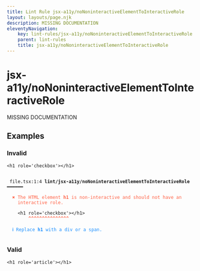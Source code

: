 ```yaml
---
title: Lint Rule jsx-a11y/noNoninteractiveElementToInteractiveRole
layout: layouts/page.njk
description: MISSING DOCUMENTATION
eleventyNavigation:
	key: lint-rules/jsx-a11y/noNoninteractiveElementToInteractiveRole
	parent: lint-rules
	title: jsx-a11y/noNoninteractiveElementToInteractiveRole
---
```


# jsx-a11y/noNoninteractiveElementToInteractiveRole

MISSING DOCUMENTATION

<!-- EVERYTHING BELOW IS AUTOGENERATED. SEE SCRIPTS FOLDER FOR UPDATE SCRIPTS hash(f91ed3ec37517ef58f5f6d4bf1e72c8a640d67fb) -->

## Examples
### Invalid
<pre class="language-text"><code class="language-text"><<span class="token attr-name">h1</span> <span class="token attr-name">role</span><span class="token operator">=</span><span class="token string">&apos;checkbox&apos;</span>><<span class="token operator">/</span><span class="token attr-name">h1</span>></code></pre>
<pre class="language-text"><code class="language-text">
 <span style="text-decoration-style: dotted;">file.tsx:1:4</span> <strong>lint/jsx-a11y/noNoninteractiveElementToInteractiveRole</strong> ━━━━━━

  <strong><span style="color: Tomato;">✖ </span></strong><span style="color: Tomato;">The HTML element </span><span style="color: Tomato;"><strong>h1</strong></span><span style="color: Tomato;"> is non-interactive and should not have an</span>
    <span style="color: Tomato;">interactive role.</span>

    &lt;<span class="token attr-name">h1</span> <span class="token attr-name">role</span><span class="token operator">=</span><span class="token string">&apos;checkbox&apos;</span>&gt;&lt;<span class="token operator">/</span><span class="token attr-name">h1</span>&gt;
        <span style="color: Tomato;"><strong>^</strong></span><span style="color: Tomato;"><strong>^</strong></span><span style="color: Tomato;"><strong>^</strong></span><span style="color: Tomato;"><strong>^</strong></span><span style="color: Tomato;"><strong>^</strong></span><span style="color: Tomato;"><strong>^</strong></span><span style="color: Tomato;"><strong>^</strong></span><span style="color: Tomato;"><strong>^</strong></span><span style="color: Tomato;"><strong>^</strong></span><span style="color: Tomato;"><strong>^</strong></span><span style="color: Tomato;"><strong>^</strong></span><span style="color: Tomato;"><strong>^</strong></span><span style="color: Tomato;"><strong>^</strong></span><span style="color: Tomato;"><strong>^</strong></span><span style="color: Tomato;"><strong>^</strong></span>

  <strong><span style="color: DodgerBlue;">ℹ </span></strong><span style="color: DodgerBlue;">Replace </span><span style="color: DodgerBlue;"><strong>h1</strong></span><span style="color: DodgerBlue;"> with a div or a span.</span>

</code></pre>
### Valid
<pre class="language-text"><code class="language-text"><<span class="token attr-name">h1</span> <span class="token attr-name">role</span><span class="token operator">=</span><span class="token string">&apos;article&apos;</span>><<span class="token operator">/</span><span class="token attr-name">h1</span>></code></pre>
